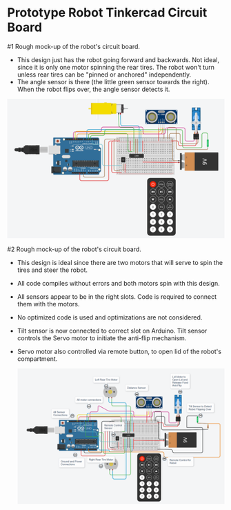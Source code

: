 # Prototype Robot Tinkercad Circuit Board

#1 Rough mock-up of the robot's circuit board.

- This design just has the robot going forward and backwards. Not ideal, since it is only one motor spinning the rear tires. The robot won't turn unless rear tires can be "pinned or anchored" independently.
- The angle sensor is there (the little green sensor towards the right). When the robot flips over, the angle sensor detects it.

![robot circuit board](https://github.com/edorejel/robotics/blob/main/food_delivery_robot/robot_circuit_board/Screenshot%202024-11-25%20225126.png)

#2 Rough mock-up of the robot's circuit board.

- This design is ideal since there are two motors that will serve to spin the tires and steer the robot.
- All code compiles without errors and both motors spin with this design.
- All sensors appear to be in the right slots. Code is required to connect them with the motors.
- No optimized code is used and optimizations are not considered.
- Tilt sensor is now connected to correct slot on Arduino. Tilt sensor controls the Servo motor to initiate the anti-flip mechanism.
- Servo motor also controlled via remote button, to open lid of the robot's compartment.

  ![robot circuit board](https://github.com/edorejel/robotics/blob/main/food_delivery_robot/robot_circuit_board/Screenshot%202024-11-26%20163036.png)
